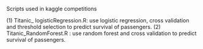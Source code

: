 Scripts used in kaggle competitions

(1) Titanic_ logisticRegression.R: use logistic regression, cross validation and threshold selection to predict survival of passengers.
(2) Titanic_RandomForest.R : use random forest and cross validation to predict survival of passengers.
